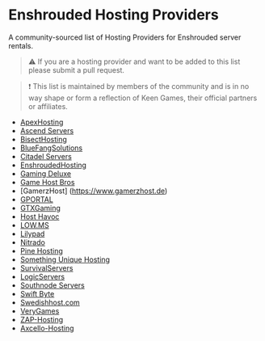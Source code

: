 # Enshrouded Hosting Providers
A community-sourced list of Hosting Providers for Enshrouded server rentals. 

> ⚠️ If you are a hosting provider and want to be added to this list please submit a pull request.

> ❗ This list is maintained by members of the community and is in no way shape or form a reflection of Keen Games, their official partners or affiliates. 

- [ApexHosting](https://apexminecrafthosting.com/games/enshrouded-server-hosting/)
- [Ascend Servers](https://www.ascendservers.com)
- [BisectHosting](https://www.bisecthosting.com)
- [BlueFangSolutions](https://www.bluefangsolutions.com/shop/enshrouded)
- [Citadel Servers](https://www.citadelservers.com)
- [EnshroudedHosting](https://enshroudedhosting.com)
- [Gaming Deluxe](https://www.gamingdeluxe.co.uk)
- [Game Host Bros](https://www.gamehostbros.com)
- [GamerzHost] (https://www.gamerzhost.de)
- [GPORTAL](https://www.g-portal.com)
- [GTXGaming](https://www.gtxgaming.co.uk)
- [Host Havoc](https://hosthavoc.com)
- [LOW.MS](https://low.ms/game-servers/enshrouded-server-hosting)
- [Lilypad](https://lilypad.gg/enshrouded)
- [Nitrado](https://server.nitrado.net/en-GB/offers/enshrouded)
- [Pine Hosting](https://pinehosting.com)
- [Something Unique Hosting](https://suhosting.net)
- [SurvivalServers](https://www.survivalservers.com)
- [LogicServers](https://www.logicservers.com/enshrouded)
- [Southnode Servers](https://southnode.net/game-servers/enshrouded)
- [Swift Byte](https://swift-byte.de)
- [Swedishhost.com](https://www.swedishhost.com)
- [VeryGames](https://www.verygames.net/en/shop/enshrouded-server-host_68)
- [ZAP-Hosting](https://zap-hosting.com)
- [Axcello-Hosting](game.axcello.net)

